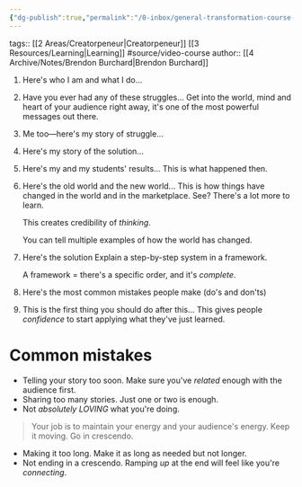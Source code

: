 ```yaml
---
{"dg-publish":true,"permalink":"/0-inbox/general-transformation-course-process-structure-how-to-create-anything/"}
---
```


tags:: [[2 Areas/Creatorpeneur\|Creatorpeneur]] [[3 Resources/Learning\|Learning]] #source/video-course 
author:: [[4 Archive/Notes/Brendon Burchard\|Brendon Burchard]]

1. Here's who I am and what I do...
2. Have you ever had any of these struggles...
    Get into the world, mind and heart of your audience right away, it's one of the most powerful messages out there.
3. Me too—here's my story of struggle...
4. Here's my story of the solution...
5. Here's my and my students' results...
    This is what happened then.
6. Here's the old world and the new world...
    This is how things have changed in the world and in the marketplace. See? There's a lot more to learn.
    
    This creates credibility of _thinking_.
    
    You can tell multiple examples of how the world has changed.
7. Here's the solution
    Explain a step-by-step system in a framework.
    
    A framework = there's a specific order, and it's _complete_.
8. Here's the most common mistakes people make (do's and don'ts)
9. This is the first thing you should do after this...
    This gives people _confidence_ to start applying what they've just learned.

# Common mistakes
- Telling your story too soon. Make sure you've _related_ enough with the audience first.
- Sharing too many stories. Just one or two is enough.
- Not _absolutely LOVING_ what you're doing.

> Your job is to maintain your energy and your audience's energy. Keep it moving. Go in crescendo.

- Making it too long. Make it as long as needed but not longer.
- Not ending in a crescendo. Ramping _up_ at the end will feel like you're _connecting_.